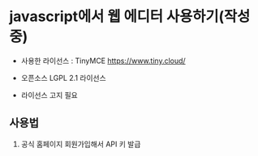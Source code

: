 # javascript에서 웹 에디터 사용하기(작성중)

- 사용한 라이선스 : TinyMCE https://www.tiny.cloud/

- 오픈소스 LGPL 2.1 라이선스 

- 라이선스 고지 필요

## 사용법
1. 공식 홈페이지 회원가입해서 API 키 발급
